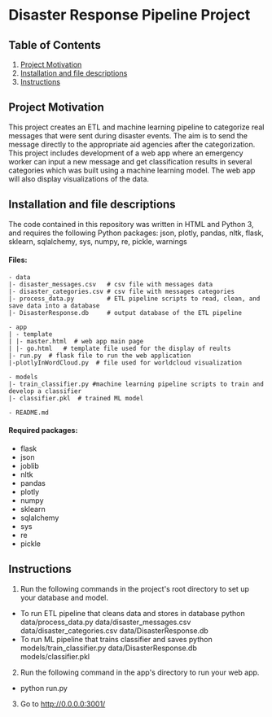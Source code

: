 # Disaster Response Pipeline Project


## Table of Contents

1. [Project Motivation](#project_motivation)
2. [Installation and file descriptions](#files)
3. [Instructions](#instr)

## Project Motivation<a name="project_motivation"></a>

This project creates an ETL and machine learning pipeline to categorize real messages that were sent during disaster events. The aim is to send the  message  directly to the appropriate aid agencies after the categorization. This project includes development of a  web app where an emergency worker can input a new message and get classification results in several categories which was built using a machine learning model. The web app will also display visualizations of the data.

## Installation and file descriptions <a name="files"></a>

The code contained in this repository was written in HTML and Python 3, and requires the following Python packages: json, plotly, pandas, nltk, flask, sklearn, sqlalchemy, sys, numpy, re, pickle, warnings


#### Files:

```
- data
|- disaster_messages.csv   # csv file with messages data
|- disaster_categories.csv # csv file with messages categories
|- process_data.py         # ETL pipeline scripts to read, clean, and save data into a database
|- DisasterResponse.db     # output database of the ETL pipeline

- app
| - template
| |- master.html  # web app main page
| |- go.html   # template file used for the display of reults
|- run.py  # flask file to run the web application
|-plotlyInWordCloud.py  # file used for worldcloud visualization

- models
|- train_classifier.py #machine learning pipeline scripts to train and develop a classifier
|- classifier.pkl  # trained ML model

- README.md
```

#### Required packages:
- flask
- json
- joblib
- nltk
- pandas
- plotly
- numpy
- sklearn
- sqlalchemy
- sys
- re
- pickle

## Instructions <a name="instr"></a>

1. Run the following commands in the project's root directory to set up your database and model.

- To run ETL pipeline that cleans data and stores in database python data/process_data.py data/disaster_messages.csv data/disaster_categories.csv data/DisasterResponse.db
- To run ML pipeline that trains classifier and saves python models/train_classifier.py data/DisasterResponse.db models/classifier.pkl

2. Run the following command in the app's directory to run your web app.

- python run.py

3. Go to http://0.0.0.0:3001/